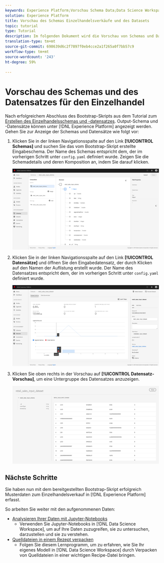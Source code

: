 ```yaml
---
keywords: Experience Platform;Vorschau Schema Data;Data Science Workspace;beliebte Themen
solution: Experience Platform
title: Vorschau des Schemas Einzelhandelsverkäufe und des Datasets
topic: tutorial
type: Tutorial
description: Im folgenden Dokument wird die Vorschau von Schemas und Datensätzen auf Adobe Experience Platform beschrieben.
translation-type: tm+mt
source-git-commit: 698639d6c2f7897f0eb4cce2a1f265a0f7bb57c9
workflow-type: tm+mt
source-wordcount: '243'
ht-degree: 59%

---
```



# Vorschau des Schemas und des Datensatzes für den Einzelhandel

Nach erfolgreichem Abschluss des Bootstrap-Skripts aus dem Tutorial zum [Erstellen des Einzelhandelsschemas und -datensatzes](./create-retails-sales-dataset.md). Output-Schema und -Datensätze können unter [!DNL Experience Platform] angezeigt werden. Gehen Sie zur Anzeige der Schemas und Datensätze wie folgt vor:

1. Klicken Sie in der linken Navigationsspalte auf den Link **[!UICONTROL Schemas]** und suchen Sie das vom Bootstrap-Skript erstellte Eingabeschema. Der Name des Schemas entspricht dem, der im vorherigen Schritt unter `config.yaml` definiert wurde. Zeigen Sie die Schemadetails und deren Komposition an, indem Sie darauf klicken.

   ![](../images/models-recipes/access-data/schema_overview.png)

2. Klicken Sie in der linken Navigationsspalte auf den Link **[!UICONTROL Datensätze]** und öffnen Sie den Eingabedatensatz, der durch Klicken auf den Namen der Auflistung erstellt wurde. Der Name des Datensatzes entspricht dem, der im vorherigen Schritt unter `config.yaml` definiert wurde.

   ![](../images/models-recipes/access-data/dataset_overview.png)

3. Klicken Sie oben rechts in der Vorschau auf **[!UICONTROL Datensatz-Vorschau]**, um eine Untergruppe des Datensatzes anzuzeigen.

   ![](../images/models-recipes/access-data/preview_dataset.png)

## Nächste Schritte

Sie haben nun mit dem bereitgestellten Bootstrap-Skript erfolgreich Musterdaten zum Einzelhandelsverkauf in [!DNL Experience Platform] erfasst.

So arbeiten Sie weiter mit den aufgenommenen Daten:
- [Analysieren Ihrer Daten mit Jupyter-Notebooks](../jupyterlab/analyze-your-data.md)
   - Verwenden Sie Jupyter-Notebooks in [!DNL Data Science Workspace], um auf Ihre Daten zuzugreifen, sie zu untersuchen, darzustellen und sie zu verstehen.
- [Quelldateien in einem Rezept verpacken](./package-source-files-recipe.md)
   - Folgen Sie diesem Lernprogramm, um zu erfahren, wie Sie Ihr eigenes Modell in [!DNL Data Science Workspace] durch Verpacken von Quelldateien in einer wichtigen Recipe-Datei bringen.